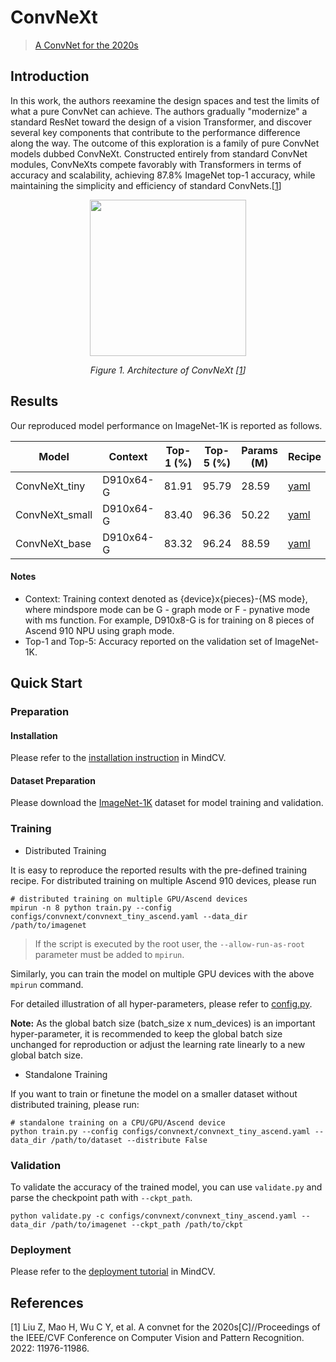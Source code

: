 # ConvNeXt
> [A ConvNet for the 2020s](https://arxiv.org/abs/2201.03545)

## Introduction

In this work, the authors reexamine the design spaces and test the limits of what a pure ConvNet can achieve.
The authors gradually "modernize" a standard ResNet toward the design of a vision Transformer, and discover several key
components that contribute to the performance difference along the way. The outcome of this exploration is a family of
pure ConvNet models dubbed ConvNeXt. Constructed entirely from standard ConvNet modules, ConvNeXts compete favorably
with Transformers in terms of accuracy and scalability, achieving 87.8% ImageNet top-1 accuracy, while maintaining the
simplicity and efficiency of standard ConvNets.[[1](#references)]

<p align="center">
  <img src="https://user-images.githubusercontent.com/53842165/223907142-3bf6acfb-080a-49f5-b021-233e003318c3.png" width=250 />
</p>
<p align="center">
  <em>Figure 1. Architecture of ConvNeXt [<a href="#references">1</a>] </em>
</p>

## Results

Our reproduced model performance on ImageNet-1K is reported as follows.

<div align="center">

| Model          | Context   | Top-1 (%) | Top-5 (%) | Params (M) | Recipe                                                                                                | Download                                                                                       |
|----------------|-----------|-----------|-----------|------------|-------------------------------------------------------------------------------------------------------|------------------------------------------------------------------------------------------------|
| ConvNeXt_tiny  | D910x64-G | 81.91     | 95.79     | 28.59      | [yaml](https://github.com/mindspore-lab/mindcv/blob/main/configs/convnext/convnext_tiny_ascend.yaml)  | [weights](https://download.mindspore.cn/toolkits/mindcv/convnext/convnext_tiny-ae5ff8d7.ckpt)  |
| ConvNeXt_small | D910x64-G | 83.40     | 96.36     | 50.22      | [yaml](https://github.com/mindspore-lab/mindcv/blob/main/configs/convnext/convnext_small_ascend.yaml) | [weights](https://download.mindspore.cn/toolkits/mindcv/convnext/convnext_small-e23008f3.ckpt) |
| ConvNeXt_base  | D910x64-G | 83.32     | 96.24     | 88.59      | [yaml](https://github.com/mindspore-lab/mindcv/blob/main/configs/convnext/convnext_base_ascend.yaml)  | [weights](https://download.mindspore.cn/toolkits/mindcv/convnext/convnext_base-ee3544b8.ckpt)  |

</div>

#### Notes

- Context: Training context denoted as {device}x{pieces}-{MS mode}, where mindspore mode can be G - graph mode or F - pynative mode with ms function. For example, D910x8-G is for training on 8 pieces of Ascend 910 NPU using graph mode.
- Top-1 and Top-5: Accuracy reported on the validation set of ImageNet-1K.

## Quick Start

### Preparation

#### Installation
Please refer to the [installation instruction](https://github.com/mindspore-ecosystem/mindcv#installation) in MindCV.

#### Dataset Preparation
Please download the [ImageNet-1K](https://www.image-net.org/challenges/LSVRC/2012/index.php) dataset for model training and validation.

### Training

* Distributed Training

It is easy to reproduce the reported results with the pre-defined training recipe. For distributed training on multiple Ascend 910 devices, please run

```shell
# distributed training on multiple GPU/Ascend devices
mpirun -n 8 python train.py --config configs/convnext/convnext_tiny_ascend.yaml --data_dir /path/to/imagenet
```

> If the script is executed by the root user, the `--allow-run-as-root` parameter must be added to `mpirun`.

Similarly, you can train the model on multiple GPU devices with the above `mpirun` command.

For detailed illustration of all hyper-parameters, please refer to [config.py](https://github.com/mindspore-lab/mindcv/blob/main/config.py).

**Note:**  As the global batch size  (batch_size x num_devices) is an important hyper-parameter, it is recommended to keep the global batch size unchanged for reproduction or adjust the learning rate linearly to a new global batch size.

* Standalone Training

If you want to train or finetune the model on a smaller dataset without distributed training, please run:

```shell
# standalone training on a CPU/GPU/Ascend device
python train.py --config configs/convnext/convnext_tiny_ascend.yaml --data_dir /path/to/dataset --distribute False
```

### Validation

To validate the accuracy of the trained model, you can use `validate.py` and parse the checkpoint path with `--ckpt_path`.

```shell
python validate.py -c configs/convnext/convnext_tiny_ascend.yaml --data_dir /path/to/imagenet --ckpt_path /path/to/ckpt
```

### Deployment

Please refer to the [deployment tutorial](https://github.com/mindspore-lab/mindcv/blob/main/tutorials/deployment.md) in MindCV.

## References

[1] Liu Z, Mao H, Wu C Y, et al. A convnet for the 2020s[C]//Proceedings of the IEEE/CVF Conference on Computer Vision and Pattern Recognition. 2022: 11976-11986.
